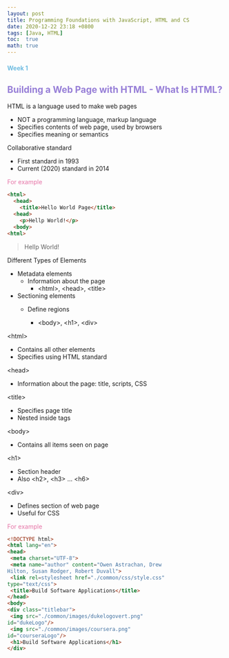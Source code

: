 ```yaml
---
layout: post
title: Programming Foundations with JavaScript, HTML and CS
date: 2020-12-22 23:18 +0800
tags: [Java, HTML]
toc:  true
math: true
---
```


<!-- Global site tag (gtag.js) - Google Analytics -->
  <script async src="https://www.googletagmanager.com/gtag/js?id=G-TG0XJZG53F"></script>
  <script>
    window.dataLayer = window.dataLayer || [];
    function gtag(){dataLayer.push(arguments);}
    gtag('js', new Date());

    gtag('config', 'G-TG0XJZG53F');
  </script>

#### <font color= 6FBCE1>Week 1</font>

## <font color= 977FD7> Building a Web Page with HTML - What Is HTML?</font>

HTML is a language used to make web pages
- NOT a programming language, markup language
- Specifies contents of web page, used by browsers
- Specifies meaning or semantics

Collaborative standard
- First standard in 1993
- Current (2020) standard in 2014

<font color= E675A7> For example</font>

```html
<html>
  <head>
    <title>Hello World Page</title>
  <head>
    <p>Hellp World!</p>
  <body>
<html>
```
>Hellp World!


Different Types of Elements
- Metadata elements
  - Information about the page
    - \<html>, \<head>, \<title>
- Sectioning elements
  - Define regions

    - \<body>, \<h1>, \<div>

\<html>
- Contains all other elements
- Specifies using HTML standard

\<head>
- Information about the page: title, scripts, CSS

\<title>
- Specifies page title
- Nested inside <head> </head> tags

\<body>
- Contains all items seen on page

\<h1>
- Section header
- Also \<h2>, \<h3> ... \<h6>

\<div>
- Defines section of web page
- Useful for CSS

<font color= E675A7> For example</font>

```html
<!DOCTYPE html>
<html lang="en">
<head>
 <meta charset="UTF-8">
 <meta name="author" content="Owen Astrachan, Drew
Hilton, Susan Rodger, Robert Duvall">
 <link rel=stylesheet href="./common/css/style.css"
type="text/css">
 <title>Build Software Applications</title>
</head>
<body>
<div class="titlebar">
 <img src="./common/images/dukelogovert.png"
id="dukeLogo"/>
 <img src="./common/images/coursera.png"
id="courseraLogo"/>
 <h1>Build Software Applications</h1>
</div>
```
